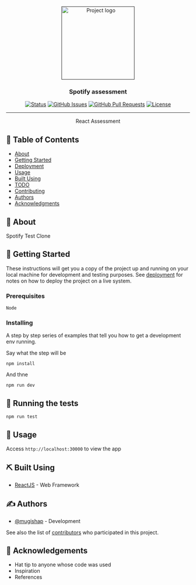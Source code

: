 <p align="center">
  <a href="" rel="noopener">
 <img width=200px height=200px src="https://www.freepnglogos.com/uploads/spotify-logo-png/spotify-icon-marilyn-scott-0.png" alt="Project logo"></a>
</p>

<h3 align="center">Spotify assessment</h3>

<div align="center">

[![Status](https://img.shields.io/badge/status-active-success.svg)]()
[![GitHub Issues](https://img.shields.io/github/issues/kylelobo/The-Documentation-Compendium.svg)](https://github.com/mugishap/steinn/issues)
[![GitHub Pull Requests](https://img.shields.io/github/issues-pr/kylelobo/The-Documentation-Compendium.svg)](https://github.com/mugishap/steinn/pulls)
[![License](https://img.shields.io/badge/license-MIT-blue.svg)](/LICENSE)

</div>

---

<p align="center"> React Assessment
    <br> 
</p>

## 📝 Table of Contents

- [About](#about)
- [Getting Started](#getting_started)
- [Deployment](#deployment)
- [Usage](#usage)
- [Built Using](#built_using)
- [TODO](../TODO.md)
- [Contributing](../CONTRIBUTING.md)
- [Authors](#authors)
- [Acknowledgments](#acknowledgement)

## 🧐 About <a name = "about"></a>

Spotify Test Clone

## 🏁 Getting Started <a name = "getting_started"></a>

These instructions will get you a copy of the project up and running on your local machine for development and testing purposes. See [deployment](#deployment) for notes on how to deploy the project on a live system.

### Prerequisites

```
Node
```

### Installing

A step by step series of examples that tell you how to get a development env running.

Say what the step will be

```
npm install
```

And thne

```
npm run dev
```


## 🔧 Running the tests <a name = "tests"></a>

```
npm run test
```

## 🎈 Usage <a name="usage"></a>

Access `http://localhost:30000` to view the app


## ⛏️ Built Using <a name = "built_using"></a>

- [ReactJS](https://reactjs.org/) - Web Framework


## ✍️ Authors <a name = "authors"></a>

- [@mugishap](https://github.com/mugishap) - Development

See also the list of [contributors](https://github.com/mugishap/steinn/contributors) who participated in this project.

## 🎉 Acknowledgements <a name = "acknowledgement"></a>

- Hat tip to anyone whose code was used
- Inspiration
- References
